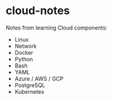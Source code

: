 # cloud-notes
Notes from learning Cloud components:
- Linux
- Network
- Docker
- Python
- Bash
- YAML
- Azure / AWS / GCP
- PostgreSQL
- Kubernetes
